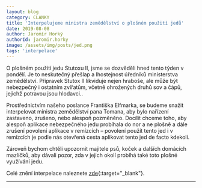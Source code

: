 ```yaml
---
layout: blog
category: CLANKY
title: 'Interpelujeme ministra zemědělství o plošném použití jedů'
date: 2019-08-08
author: Jaromír Horký
authorId: jaromir.horky
image: /assets/img/posts/jed.png   
tags: 'interpelace'
---
```


O plošném použití jedu Stutoxu II, jsme se dozvěděli hned tento týden v pondělí. Je to neskutečný přešlap a lhostejnost úředníků ministerstva zemědělství. Přípravek Stutox II likviduje nejen hraboše, ale může být nebezpečný i ostatním zvířatům, včetně ohrožených druhů sov a čápů, jejichž potravou jsou hlodavci..

Prostřednictvím našeho poslance Františka Elfmarka, se budeme snažit interpelovat ministra  zemědělství pana Tomana, aby bylo nařízení zastaveno, zrušeno, nebo alespoň pozměněno. Docílit chceme toho, aby alespoň aplikace nebezpečného jedu probíhala do nor a ne plošně a dále zrušení povolení aplikace v remízcích – povolení použít tento jed i v remízcích je podle nás otevřená cesta aplikovat tento jed de facto kdekoli.

Zároveň bychom chtěli upozornit majitele psů, koček a dalších domácích mazlíčků, aby dávali pozor, zda v jejich okolí probíhá také toto plošné využívání jedu. 

Celé znění interpelace naleznete [zde](https://drive.google.com/file/d/1QHQwiA16jRV6Zw6R60Tl4WUEjnmLw0OP/view?fbclid=IwAR3ZCJ4HAlNsRfBlbfqtr048PlbT5Hc54pMZliePNPV4PRo6s6sWo2zwwa8){:target="_blank"}.

---
